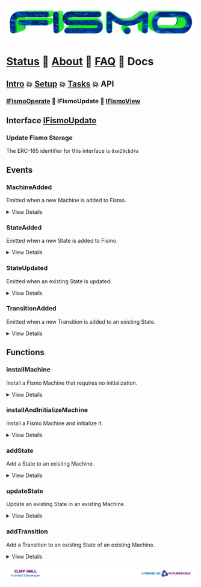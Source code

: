 ![Fismo](../images/fismo-logo.png)
# [Status](../../README.md) 🧪 [About](../about.md)  🧪 [FAQ](../faq.md) 🧪 Docs

## [Intro](../intro.md) 💥 [Setup](../setup.md) 💥 [Tasks](../tasks.md) 💥 API

### [IFismoOperate](IFismoOperate.md) 🔬 IFismoUpdate 🔬 [IFismoView](IFismoView.md)

## Interface [IFismoUpdate](../../contracts/interfaces/IFismoUpdate.sol)
### Update Fismo Storage
The ERC-165 identifier for this interface is `0xe29cbd4a`

## Events
### MachineAdded
Emitted when a new Machine is added to Fismo.

<details>
<summary>
View Details
</summary>

**Signature**
```solidity
event MachineAdded(bytes4 indexed machineId, string machineName);
```
**Parameters**

| Name         | Description             | Type   |
|--------------|-------------------------|--------|
| machineId    | the machine's id        | bytes4 | 
| machineName | the name of the machine | string | 
</details>

### StateAdded
Emitted when a new State is added to Fismo. 

<details>
<summary>
View Details
</summary>

**Note**
- May be emitted multiple times during the addition of a Machine.

**Signature**

```solidity
event StateAdded(bytes4 indexed machineId, bytes4 indexed stateId, string stateName);
```
**Parameters**

| Name      | Description           | Type   |
|-----------|-----------------------|--------|
| machineId | the machine's id      | bytes4 | 
| stateId   | the state's id        | bytes4 | 
| stateName | the name of the state | string | 
</details>

### StateUpdated
Emitted when an existing State is updated. 

<details>
<summary>
View Details
</summary>

**Signature**

```solidity
event StateUpdated(bytes4 indexed machineId, bytes4 indexed stateId, string stateName);
```
**Parameters**

| Name      | Description           | Type   |
|-----------|-----------------------|--------|
| machineId | the machine's id      | bytes4 | 
| stateId   | the state's id        | bytes4 | 
| stateName | the name of the state | string | 
</details>

### TransitionAdded
Emitted when a new Transition is added to an existing State. 

<details>
<summary>
View Details
</summary>

**Note**
- May be emitted multiple times during the addition of a Machine or State.

**Signature**

```solidity
  event TransitionAdded(bytes4 indexed machineId, bytes4 indexed stateId, string action, string targetStateName);
```
**Parameters**

| Name      | Description                  | Type   |
|-----------|------------------------------|--------|
| machineId | the machine's id             | bytes4 | 
| stateId   | the state's id               | bytes4 | 
| action | the name of the action       | string | 
| targetStateName | the name of the target state | string | 
</details>

## Functions

### installMachine
Install a Fismo Machine that requires no initialization.

<details>
<summary>
View Details
</summary>

**Emits**
- [`MachineAdded`](#machineadded)
- [`StateAdded`](#stateadded)
- [`TransitionAdded`](#transitionadded)

**Reverts if**
- Caller is not contract owner
- Operator address is zero
- Machine id is not valid for Machine name
- Machine already exists

**Signature**
```solidity
function installMachine(FismoTypes.Machine memory _machine)
external;
```

**Arguments**

| Name     | Description                    | Type     |
| ---------- |--------------------------------|----------|
| _machine | the machine definition to add  | FismoTypes.Machine  | 
</details>

### installAndInitializeMachine
Install a Fismo Machine and initialize it.

<details>
<summary>
View Details
</summary>

**Emits**
- [`MachineAdded`](#machineadded)
- [`StateAdded`](#stateadded)
- [`TransitionAdded`](#transitionadded)

**Reverts if**
- Caller is not contract owner
- Operator address is zero
- Machine id is not valid for Machine name
- Machine already exists
- Initializer call reverts

**Signature**
```solidity
function installAndInitializeMachine(
    FismoTypes.Machine memory _machine,
    address _initializer,
    bytes memory _calldata
)
external;
```

**Arguments**

| Name    | Description                       | Type  |
| --------- |-----------------------------------|-------|
| _machine | the machine definition to install | FismoTypes.Machine | 
| _initializer | the address of the initializer contract | address | 
| _calldata | the encoded function and args to pass in delegatecall | bytes | 
</details>

### addState
Add a State to an existing Machine.

<details>
<summary>
View Details
</summary>

**Emits**
- [`StateAdded`](#stateadded)
- [`TransitionAdded`](#transitionadded)

**Note**
- The new state will not be reachable by any action
- Add one or more transitions to other states, targeting the new state

**Reverts if**
- Caller is not contract owner
- State id is invalid for State name
- Machine does not exist
- Any contained transition is invalid

**Signature**
```solidity
function  addState(bytes4 _machineId, FismoTypes.State memory _state)
external;
```

**Arguments**

| Name      | Description           | Type   |
|-----------|-----------------------|--------|
| _machineId | the id of the machine | bytes4 | 
| _state | the State to add      | FismoTypes.State  |
</details>

### updateState
Update an existing State in an existing Machine.

<details>
<summary>
View Details
</summary>

**Note**
- State name and id cannot be changed.

**Emits**
- [`StateAdded`](#stateadded)
- [`TransitionAdded`](#transitionadded)

**Reverts if**
- Caller is not contract owner
- Machine does not exist
- State does not exist
- State id is invalid
- Any contained transition is invalid

**Use this when**
- Adding more than one transition
- Removing one or more transitions
- Changing exitGuarded, enterGuarded, guardLogic params

**Signature**
```solidity
function updateState(bytes4 _machineId, FismoTypes.State memory _state)
external;
```

**Arguments**

| Name      | Description           | Type   |
|-----------|-----------------------|--------|
| _machineId | the id of the machine | bytes4 | 
| _state | the State to update   | FismoTypes.State  | 
</details>

### addTransition
Add a Transition to an existing State of an existing Machine.

<details>
<summary>
View Details
</summary>

**Emits**
* [`TransitionAdded`](#transitionadded)

**Reverts if**
- Caller is not contract owner
- Machine does not exist
- State does not exist
- Action id is invalid
- Target state id is invalid

**Use this when**
- Adding only a single transition (use updateState for multiple)

**Signature**
```solidity
function addTransition(bytes4 _machineId, bytes4 _stateId, FismoTypes.Transition memory _transition)
external;
```

**Arguments**

| Name      | Description           | Type   |
|-----------|-----------------------|--------|
| _machineId | the id of the machine | bytes4 | 
| _state | the State to update   | FismoTypes.State  | 
</details>


[![Created by Futurescale](../images/created-by.png)](https://futurescale.com)